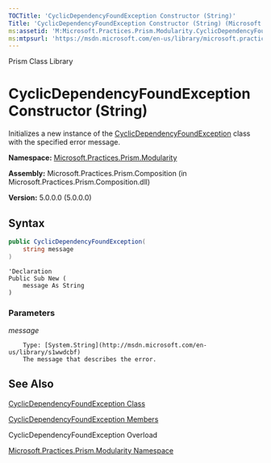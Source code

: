 ```yaml
---
TOCTitle: 'CyclicDependencyFoundException Constructor (String)'
Title: 'CyclicDependencyFoundException Constructor (String) (Microsoft.Practices.Prism.Modularity)'
ms:assetid: 'M:Microsoft.Practices.Prism.Modularity.CyclicDependencyFoundException.\#ctor(System.String)'
ms:mtpsurl: 'https://msdn.microsoft.com/en-us/library/microsoft.practices.prism.modularity.cyclicdependencyfoundexception.cyclicdependencyfoundexception(v=pandp.50)'
---
```


Prism Class Library

# CyclicDependencyFoundException Constructor (String)

Initializes a new instance of the [CyclicDependencyFoundException](https://msdn.microsoft.com/en-us/library/microsoft.practices.prism.modularity.cyclicdependencyfoundexception(v=pandp.50)) class with the specified error message.

**Namespace:** [Microsoft.Practices.Prism.Modularity](https://msdn.microsoft.com/en-us/library/microsoft.practices.prism.modularity(v=pandp.50))

**Assembly:** Microsoft.Practices.Prism.Composition (in Microsoft.Practices.Prism.Composition.dll)

**Version:** 5.0.0.0 (5.0.0.0)

## Syntax

```C#
public CyclicDependencyFoundException(
	string message
)
```

```VB
'Declaration
Public Sub New ( 
	message As String
)
```


### Parameters

*message*
  
		Type: [System.String](http://msdn.microsoft.com/en-us/library/s1wwdcbf)
		The message that describes the error.

## See Also

[CyclicDependencyFoundException Class](https://msdn.microsoft.com/en-us/library/microsoft.practices.prism.modularity.cyclicdependencyfoundexception(v=pandp.50))

[CyclicDependencyFoundException Members](https://msdn.microsoft.com/en-us/library/microsoft.practices.prism.modularity.cyclicdependencyfoundexception_members(v=pandp.50))

CyclicDependencyFoundException Overload

[Microsoft.Practices.Prism.Modularity Namespace](https://msdn.microsoft.com/en-us/library/microsoft.practices.prism.modularity(v=pandp.50))
